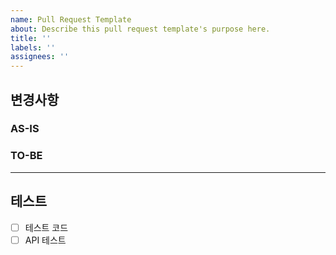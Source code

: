 ```yaml
---
name: Pull Request Template
about: Describe this pull request template's purpose here.
title: ''
labels: ''
assignees: ''
---
```


## 변경사항
[//]: # (이 PR에서 어떤점들이 변경되었는지 기술. 가급적이면 as-is, to-be를 활용해서 작성)

[//]: # (현재 구현되어 있는 사항, 현재의 문제점 또는 한계, 변경 전의 기능이나 로직 설명)
### AS-IS

[//]: # (개선되거나 변경된 상태, 기대하는 결과, 새로운 기능 설명)
### TO-BE

---

## 테스트
[//]: # (본 변경사항이 테스트가 되었는지 기술)

- [ ] 테스트 코드
- [ ] API 테스트 